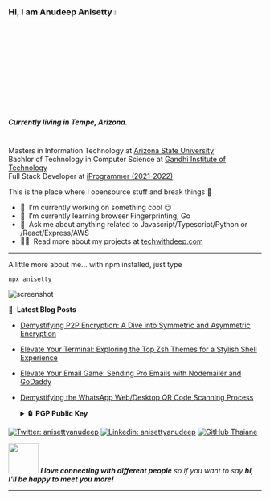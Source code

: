 ### Hi, I am Anudeep Anisetty <a href="https://www.gautamkrishnar.com/"><img src="https://media.giphy.com/media/hvRJCLFzcasrR4ia7z/giphy.gif" width="5%"></a>

<p><h5>Currently living in Tempe, Arizona. </h5> <br/>Masters in Information Technology at <a href="https://www.asu.edu/">Arizona State University</a> </br>Bachlor of Technology in Computer Science at <a href="https://www.gitam.edu/academics/gitam-campuses/hyderabad-campus">Gandhi Institute of Technology </a></br>Full Stack Developer at <a href="https://www.iprogrammer.com/">iProgrammer (2021-2022)</a>
</p>

This is the place where I opensource stuff and break things :rofl:

- 🔭 &nbsp;I’m currently working on something cool :wink:
- 🌱 &nbsp;I’m currently learning browser Fingerprinting, Go
- 💬 &nbsp;Ask me about anything related to Javascript/Typescript/Python or /React/Express/AWS
- 👨‍💻 &nbsp;Read more about my projects at [techwithdeep.com](https://www.techwithdeep.com/#portfolio)

---

A little more about me... with npm installed, just type

```
npx anisetty
```

<img alt="screenshot" src="https://www.techwithdeep.com/npx-card.3d35f646.png" />

📕 &nbsp;**Latest Blog Posts**

<!-- BLOG-POST-LIST:START -->

- [Demystifying P2P Encryption: A Dive into Symmetric and Asymmetric Encryption](https://medium.com/@anisettyanudeep/demystifying-p2p-encryption-a-dive-into-symmetric-and-asymmetric-encryption-1d8b76966137)
- [Elevate Your Terminal: Exploring the Top Zsh Themes for a Stylish Shell Experience](https://medium.com/p/af43d21ba3dc)
- [Elevate Your Email Game: Sending Pro Emails with Nodemailer and GoDaddy](https://medium.com/@anisettyanudeep/elevate-your-email-game-sending-pro-emails-with-nodemailer-and-godaddy-2dd73a3ec9a7)
- [Demystifying the WhatsApp Web/Desktop QR Code Scanning Process](hhttps://medium.com/@anisettyanudeep/demystifying-the-whatsapp-web-desktop-qr-code-scanning-process-9e5a0ba10c2)

    <!-- BLOG-POST-LIST:END -->
    <details>
      <summary><b>🔒&nbsp;&nbsp;PGP&nbsp;Public&nbsp;Key</b></summary>
      <br/>

        ```
        -----BEGIN PUBLIC KEY-----
        MIIBIjANBgkqhkiG9w0BAQEFAAOCAQ8AMIIBCgKCAQEAm8GIClh8bz/uDHCzJs0V
        HuXJ3IILxu99qlH2q3rp+55qLQ8zJGQJ6Effye8kzYDjR2XXViSAg/D7u3g2UaHv
        HZAsQQD08Y4thSWvmPFQNFWTDN6UDoZpomLvI699Cn4ZWpLaTDrBrbwgcl9x47CC
        HJ3ml+e8od/U0beFGUsWrzsZodNWoGqVkKt64TqCJFWnmQ+W3j/NBf8KYm4MW5xg
        cKa13AUnDV5/2pzvLlQHq/iixd4IZhIX9EMVDQBb1+1OTlJFhM8n4cyOjynGEBO5
        DJab2JDiwJjAGbDfm56ApSEpsGIbCi+8Eh4dRXczrmq/HmiZSrv9eT/QZUREc0Rs
        jQIDAQAB
        -----END PUBLIC KEY-----
        ```

  </details>

[![Twitter: anisettyanudeep](https://img.shields.io/twitter/follow/AnisettyAnudeep?style=social)](https://twitter.com/AnisettyAnudeep)
[![Linkedin: anisettyanudeep](https://img.shields.io/badge/-anisettyanudeep-blue?style=flat-square&logo=Linkedin&logoColor=white&link=https://www.linkedin.com/in/anisettyanudeep/)](https://www.linkedin.com/in/anisettyanudeep/)
[![GitHub Thaiane](https://img.shields.io/github/followers/hypoalien?label=follow&style=social)](https://github.com/hypoalien)

<img src="https://media.giphy.com/media/LnQjpWaON8nhr21vNW/giphy.gif" width="60"> <em><b>I love connecting with different people</b> so if you want to say <b>hi, I'll be happy to meet you more!</b></em>

---
